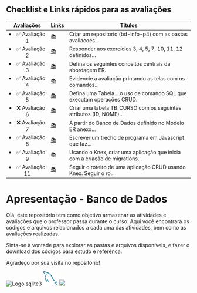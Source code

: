 ## Checklist e Links rápidos para as avaliações
|                Avaliações                 | Links                                                                                | Titulos                                                                |
| :---------------------------------------: | :----------------------------------------------------------------------------------- | ---------------------------------------------------------------------- |
| <li> :white_check_mark: Avaliação 1 </li> | [:books:](https://github.com/Daniel02md/bd-info-p4/tree/main/avaliacoes/avaliacao-1) | Criar um repositorio (bd-info-p4) com as pastas avaliacoes...          |
| <li> :white_check_mark: Avaliação 2 </li> | [:books:](https://github.com/Daniel02md/bd-info-p4/tree/main/avaliacoes/avaliacao-2) | Responder aos exercícios 3, 4, 5, 7, 10, 11, 12 definidos...           |
| <li> :white_check_mark: Avaliação 3 </li> | [:books:](https://github.com/Daniel02md/bd-info-p4/tree/main/avaliacoes/avaliacao-3) | Defina os seguintes conceitos centrais da abordagem ER.                |
| <li>:white_check_mark: Avaliação 4 </li>  | [:books:](https://github.com/Daniel02md/bd-info-p4/tree/main/avaliacoes/avaliacao-4) | Evidencie a avaliação printando as telas com os comandos...            |
| <li>:white_check_mark: Avaliação 5 </li>  | [:books:](https://github.com/Daniel02md/bd-info-p4/tree/main/avaliacoes/avaliacao-5) | Defina uma Tabela... o uso de comando SQL que executam operações CRUD. |
|         <li>:x: Avaliação 6 </li>         | [:books:]()                                                                          | Criar uma tabela TB_CURSO com os seguintes atributos (ID, NOME)...     |
|         <li>:x: Avaliação 7 </li>         | [:books:]()                                                                          | A partir do Banco de Dados definido no Modelo ER anexo...              |
| <li>:white_check_mark: Avaliação 8 </li>  | [:books:](https://github.com/Daniel02md/bd-info-p4/tree/main/avaliacoes/avaliacao-8) | Escrever um trecho de programa em Javascript que faz...                |
| <li>:white_check_mark: Avaliação 9 </li>  | [:books:](https://github.com/Daniel02md/bd-info-p4/tree/main/avaliacoes/avaliacao-9) | Usando o Knex, criar uma aplicação que inicia com a criação de migrations...                |
| <li>:white_check_mark: Avaliação 11 </li>  | [:books:](https://github.com/Daniel02md/bd-info-p4/tree/main/avaliacoes/avaliacao-11) | Seguir o roteiro de uma aplicação CRUD usando Knex. Seguir o ro...                |
# Apresentação - Banco de Dados
<p align="left"> Olá, este repositório tem como objetivo armazenar as atividades e avaliações que o professor passa durante o curso. Aqui você encontrará os códigos e arquivos relacionados a cada uma das atividades, bem como as avaliações realizadas.</p>
<p align="left"> Sinta-se à vontade para explorar as pastas e arquivos disponíveis, e fazer o download dos códigos para estudo e referênca.

  Agradeço por sua visita no repositório!</p>
<div>
   <img height="40px" src="https://static-00.iconduck.com/assets.00/file-type-sqlite-icon-459x512-6be859fk.png" alt="Logo sqlite3">
   <img height="40px" src="https://raw.githubusercontent.com/devicons/devicon/master/icons/mysql/mysql-original.svg" alt="logo mysql">
   <img height="40px" src="https://cdn-icons-png.flaticon.com/512/919/919825.png">
</div>

